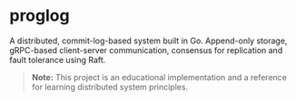 # proglog

A distributed, commit-log-based system built in Go. Append-only storage, gRPC-based client-server communication, consensus for replication and fault tolerance using Raft.

> **Note:** This project is an educational implementation and a reference for learning distributed system principles.

